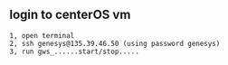 
## login to centerOS vm
	1, open terminal
	2, ssh genesys@135.39.46.50	(using password genesys)
	3, run gws_......start/stop.....
	
	
  
